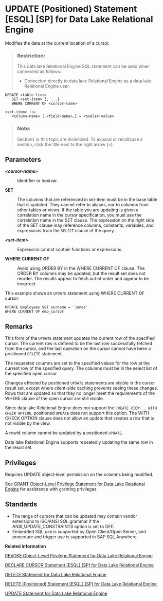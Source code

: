<!-- loioa628749684f21015958edc0cde107b63 -->

# UPDATE \(Positioned\) Statement \[ESQL\] \[SP\] for Data Lake Relational Engine

Modifies the data at the current location of a cursor.



> ### Restriction:  
> This data lake Relational Engine SQL statement can be used when connected as follows:
> 
> -   Connected directly to data lake Relational Engine as a data lake Relational Engine user.



```
UPDATE <table-list> 
   SET <set-item> [, ...]
   WHERE CURRENT OF <cursor-name>
```

```
<set-item> ::=
   <column-name> [.<field-name>…] = <scalar-value>
```



> ### Note:  
> Sections in this topic are minimized. To expand or recollapse a section, click the title next to the right arrow \(*\>*\).



<a name="loioa628749684f21015958edc0cde107b63__IQ_Parameters"/>

## Parameters


<dl>
<dt><b>

*<cursor-name\>*

</b></dt>
<dd>

Identifier or hostvar.



</dd><dt><b>

SET

</b></dt>
<dd>

The columns that are referenced in set-item must be in the base table that is updated. They cannot refer to aliases, nor to columns from other tables or views. If the table you are updating is given a correlation name in the cursor specification, you must use the correlation name in the SET clause. The expression on the right side of the SET clause may reference columns, constants, variables, and expressions from the `SELECT` clause of the query.



</dd><dt><b>

*<set-item\>*

</b></dt>
<dd>

Expression cannot contain functions or expressions.



</dd><dt><b>

WHERE CURRENT OF

</b></dt>
<dd>

Avoid using ORDER BY in the WHERE CURRENT OF clause. The ORDER BY columns may be updated, but the result set does not reorder. The results appear to fetch out of order and appear to be incorrect.



</dd>
</dl>



This example shows an `UPDATE` statement using WHERE CURRENT OF cursor:

```
UPDATE Employees SET surname = 'Jones'
WHERE CURRENT OF emp_cursor
```



<a name="loioa628749684f21015958edc0cde107b63__IQ_Usage"/>

## Remarks

This form of the `UPDATE` statement updates the current row of the specified cursor. The current row is defined to be the last row successfully fetched from the cursor, and the last operation on the cursor cannot have been a positioned `DELETE` statement.

The requested columns are set to the specified values for the row at the current row of the specified query. The columns must be in the select list of the specified open cursor.

Changes effected by positioned `UPDATE` statements are visible in the cursor result set, except where client-side caching prevents seeing these changes. Rows that are updated so that they no longer meet the requirements of the WHERE clause of the open cursor are still visible.

Since data lake Relational Engine does not support the `CREATE VIEW... WITH CHECK OPTION`, positioned `UPDATE` does not support this option. The WITH CHECK OPTION clause does not allow an update that creates a row that is not visible by the view.

A rowid column cannot be updated by a positioned `UPDATE`.

Data lake Relational Engine supports repeatedly updating the same row in the result set.



<a name="loioa628749684f21015958edc0cde107b63__IQ_Permissions"/>

## Privileges

Requires UPDATE object-level permission on the columns being modified.

See [GRANT Object-Level Privilege Statement for Data Lake Relational Engine](grant-object-level-privilege-statement-for-data-lake-relational-engine-a3e154f.md) for assistance with granting privileges



<a name="loioa628749684f21015958edc0cde107b63__IQ_Standards"/>

## Standards

-   The range of cursors that can be updated may contain vendor extensions to ISO/ANSI SQL grammar if the ANSI\_UPDATE\_CONSTRAINTS option is set to OFF.
-   Embedded SQL use is supported by Open Client/Open Server, and procedure and trigger use is supported in SAP SQL Anywhere.

**Related Information**  


[REVOKE Object-Level Privilege Statement for Data Lake Relational Engine](revoke-object-level-privilege-statement-for-data-lake-relational-engine-a3e7af2.md "Removes object-level privileges that were given using the GRANT statement.")

[DECLARE CURSOR Statement \[ESQL\] \[SP\] for Data Lake Relational Engine](declare-cursor-statement-esql-sp-for-data-lake-relational-engine-a61ac0b.md "Declares a cursor. Cursors are the primary means for manipulating the results of queries.")

[DELETE Statement for Data Lake Relational Engine](delete-statement-for-data-lake-relational-engine-a61b555.md "Deletes all the rows from the named table that satisfy the search condition. If no WHERE clause is specified, all rows from the named table are deleted.")

[DELETE \(Positioned\) Statement \[ESQL\] \[SP\] for Data Lake Relational Engine](delete-positioned-statement-esql-sp-for-data-lake-relational-engine-a61b84a.md "Deletes the data at the current location of a cursor.")

[UPDATE Statement for Data Lake Relational Engine](update-statement-for-data-lake-relational-engine-a628441.md "Modifies existing rows of a single table, or a view that contains only one table.")

